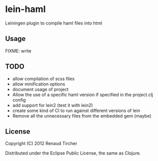 # lein-haml

Leiningen plugin to compile haml files into html

## Usage

FIXME: write

## TODO

* allow compilation of scss files
* allow minification options
* document usage of project
* Allow the use of a specific haml version if specified in the project.clj config
* add support for lein2 (test it with lein2)
* create some kind of CI to run against different versions of lein
* Remove all the unnecessary files from the embedded gem (maybe)

## License

Copyright (C) 2012 Renaud Tircher

Distributed under the Eclipse Public License, the same as Clojure.
